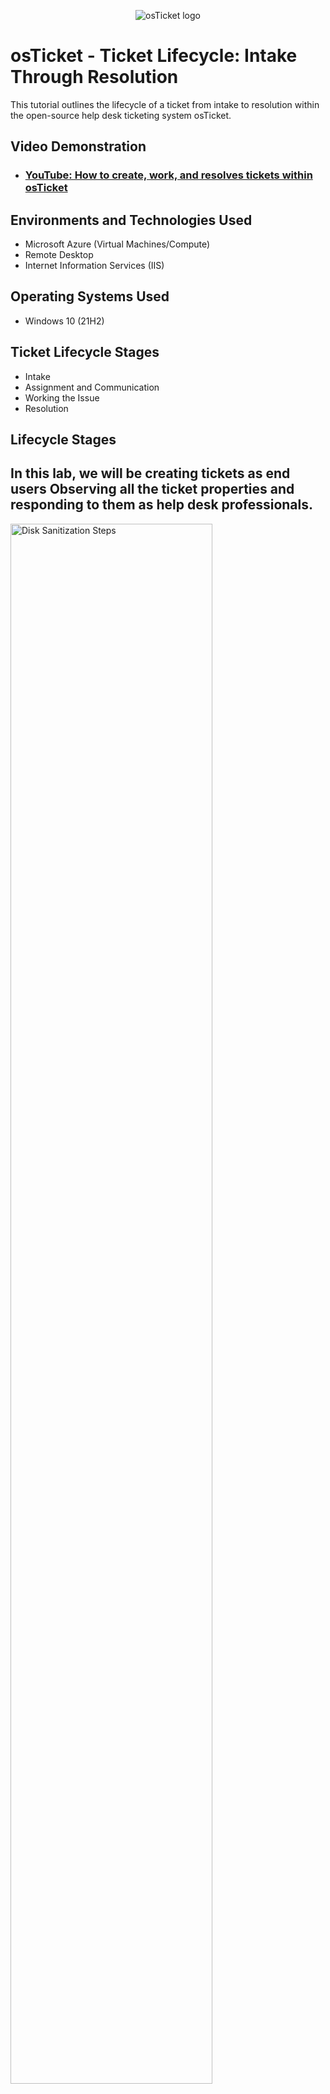 <p align="center">
<img src="https://i.imgur.com/Clzj7Xs.png" alt="osTicket logo"/>
</p>

<h1>osTicket - Ticket Lifecycle: Intake Through Resolution</h1>
This tutorial outlines the lifecycle of a ticket from intake to resolution within the open-source help desk ticketing system osTicket.<br />


<h2>Video Demonstration</h2>

- ### [YouTube: How to create, work, and resolves tickets within osTicket](https://youtu.be/IkZ1LGiWQhk)

<h2>Environments and Technologies Used</h2>

- Microsoft Azure (Virtual Machines/Compute)
- Remote Desktop
- Internet Information Services (IIS)

<h2>Operating Systems Used </h2>

- Windows 10</b> (21H2)

<h2>Ticket Lifecycle Stages</h2>

- Intake
- Assignment and Communication
- Working the Issue
- Resolution

<h2>Lifecycle Stages</h2>

In this lab, we will be creating tickets as end users
Observing all the ticket properties and responding to them as help desk professionals.
---------------------------------------------------------------------------------------------------------------------------------------------------------------------

<img src="https://imgur.com/mvEi1Ey.png" height="80%" width="80%" alt="Disk Sanitization Steps"/>
</p>
<p>
Delete the Maintenance department by going to Admin Panel -> Check the Maintenance box -> Click the arrow next to "more" -> click "delete".
</p>
<br />

<p>
<img src="https://imgur.com/G6I0E5b.png" height="80%" width="80%" alt="Disk Sanitization Steps"/>
<img src="https://imgur.com/THq2OUy.png" height="80%" width="80%" alt="Disk Sanitization Steps"/>
<img src="https://imgur.com/Avyjdjr.png" height="80%" width="80%" alt="Disk Sanitization Steps"/>
<img src="https://imgur.com/oTYHLik.png" height="80%" width="80%" alt="Disk Sanitization Steps"/>
<img src="https://imgur.com/Suq00cE.png" height="80%" width="80%" alt="Disk Sanitization Steps"/>
</p>
<p>
As an end-user, create the following ticket. Log back in as john and update help topic and set SLA to Sev-A
</p>
<br />

<p>
<img src="https://imgur.com/PGwotMF.png" height="80%" width="80%" alt="Disk Sanitization Steps"/>
</p>
<p>
Login as jane and take over the ticket to complete the open ticket.
</p>
<br />

<p>
<img src="https://imgur.com/8OjeZlJ.png" height="80%" width="80%" alt="Disk Sanitization Steps"/>
<img src="https://imgur.com/StmKIe7.png" height="80%" width="80%" alt="Disk Sanitization Steps"/>
<img src="https://imgur.com/LS9hkpK.png" height="80%" width="80%" alt="Disk Sanitization Steps"/>
</p>
<p>
Work the Ticket to completion as Jane Doe, Click "ticket status" and set to "resolved".
</p>
<br />

----------------------------------------------------------------------------------------------------------------------------------------

As an end user, create the following ticket
-------------------------------------------------
<p>
<img src="https://imgur.com/JjktQVz.png" height="80%" width="80%" alt="Disk Sanitization Steps"/>
</p>
<p>
Using The end user "Ken" we created we will create a ticket.
</p>
<br />

<p>
<img src="https://imgur.com/ThRi4rG.png/" height="80%" width="80%" alt="Disk Sanitization Steps"/>
<img src="https://imgur.com/CvBSVR8.png/" height="80%" width="80%" alt="Disk Sanitization Steps"/>
<img src="https://imgur.com/5TZL8El.png/" height="80%" width="80%" alt="Disk Sanitization Steps"/>
<img src="https://imgur.com/3pvVRVS.png/" height="80%" width="80%" alt="Disk Sanitization Steps"/>
</p>
<p>
Login and Assign John to complete the ticket, assign to john set SLA plan to Sev-C and complete documentation through "post reply".
</p>
<br />

<p>
<img src="https://imgur.com/mL4t0As.png" height="80%" width="80%" alt="Disk Sanitization Steps"/>
</p>
<p>
After walking ken through some simple troubleshooting, we came to the conclusion that restarting the computer fixed the issue, we can post a reply and close the ticket all in one now.
</p>
<br />

------------------------------------------------------

As an end user, create the following ticket
-------------------------------------------------
<p>
<img src="https://imgur.com/vZkHNyb.png" height="80%" width="80%" alt="Disk Sanitization Steps"/>
</p>
<p>
We will now open up a new ticket using karens end user account.
<br />

<p>
<img src="https://imgur.com/ThRi4rG.png/" height="80%" width="80%" alt="Disk Sanitization Steps"/>
<img src="https://imgur.com/uzhEWVr.png/" height="80%" width="80%" alt="Disk Sanitization Steps"/>
<img src="https://imgur.com/v5kvyFn.png/" height="80%" width="80%" alt="Disk Sanitization Steps"/>
</p>
<p>
Login and Assign John to the ticket, Update the SLA plan to "Sev-B", and update the priority level to "Emergency".
</p>
<br />

<p>
<img src="https://imgur.com/gifQpfZ.png" height="80%" width="80%" alt="Disk Sanitization Steps"/>
</p>
<p>
After getting in contact with karen, we come to the conclusion that the CFO needed a new charger for his laptop, so we posted a reply stating that "Charger was broken, because of this, battery was dead and unable to turn on". We can now set the status of the ticket to "resolved"
</p>
<br />



